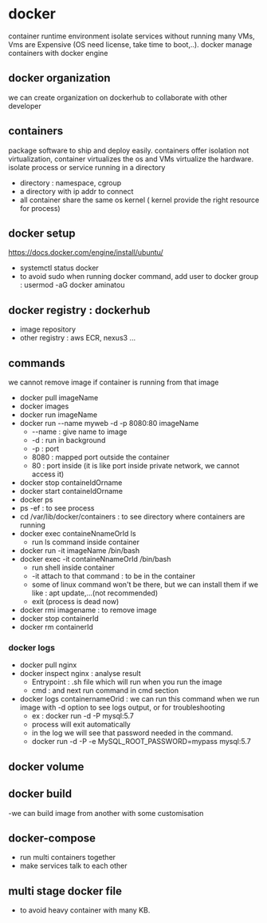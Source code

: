 # docker 
container runtime environment
isolate services without running many VMs, Vms are Expensive (OS need license, take time to boot,..).
docker manage containers with docker engine
## docker organization 
we can create organization on dockerhub to collaborate with other developer
## containers
package software to ship and deploy easily.
containers offer isolation not virtualization, container virtualizes the os and VMs virtualize the hardware.
isolate process or service running in a directory
- directory : namespace, cgroup
- a directory with ip addr to connect
- all container share the same os kernel ( kernel provide the right resource for process)

## docker setup 
https://docs.docker.com/engine/install/ubuntu/
- systemctl status docker
- to avoid sudo when running docker command, add user to docker group : usermod -aG docker aminatou
## docker registry : dockerhub
- image repository
- other registry : aws ECR, nexus3 ...

## commands 
we cannot remove image if container is running from that image
- docker pull imageName
- docker images
- docker run imageName
- docker run --name myweb  -d -p 8080:80 imageName
  - --name : give name to image
  - -d : run in background
  - -p : port
  - 8080 : mapped port outside the container
  - 80 : port inside (it is like port inside private network, we cannot access it)
- docker stop containeIdOrname
- docker start containeIdOrname
- docker ps
- ps -ef : to see process
- cd /var/lib/docker/containers : to see directory where containers are running
- docker exec containeNnameOrId ls
  - run ls command inside container
- docker run -it imageName /bin/bash
- docker exec -it containeNnameOrId /bin/bash
  - run shell inside container
  - -it attach to that command : to be in the container
  - some of linux command won't be there, but we can install them if we like : apt update,...(not recommended)
  - exit (process is dead now)
- docker rmi imagename : to remove image
- docker stop containerId
- docker rm containerId

### docker logs
- docker pull nginx 
- docker inspect nginx : analyse result
  - Entrypoint : .sh file which will run when you run the image
  - cmd : and next run command in cmd section
- docker logs containernameOrid : we can run this command when we run image with -d option to see logs output, or for troubleshooting
  - ex : docker run -d -P  mysql:5.7
  - process will exit automatically
  - in the log we will see that password needed in the command.
  - docker run -d -P -e MySQL_ROOT_PASSWORD=mypass  mysql:5.7

## docker volume

## docker build
-we can build image from another with some customisation
## docker-compose
- run multi containers together 
- make services talk to each other
## multi stage docker file 
- to avoid heavy container with many KB.